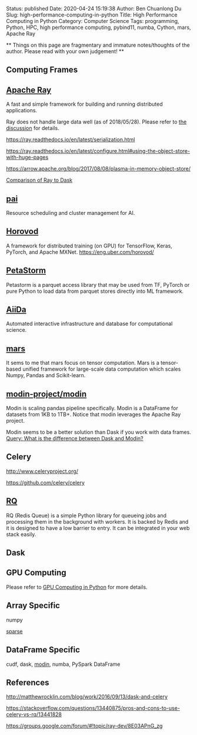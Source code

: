Status: published
Date: 2020-04-24 15:19:38
Author: Ben Chuanlong Du
Slug: high-performance-computing-in-python
Title: High Performance Computing in Python
Category: Computer Science
Tags: programming, Python, HPC, high performance computing, pybind11, numba, Cython, mars, Apache Ray

**
Things on this page are
fragmentary and immature notes/thoughts of the author.
Please read with your own judgement!
**

## Computing Frames

## [Apache Ray](https://github.com/ray-project/ray)

A fast and simple framework for building and running distributed applications.

Ray does not handle large data well (as of 2018/05/28).
Please refer to 
[the discussion](https://groups.google.com/forum/#!topic/ray-dev/8E03APnG_zg)
for details.

https://ray.readthedocs.io/en/latest/serialization.html

https://ray.readthedocs.io/en/latest/configure.html#using-the-object-store-with-huge-pages

https://arrow.apache.org/blog/2017/08/08/plasma-in-memory-object-store/

[Comparison of Ray to Dask](https://github.com/ray-project/ray/issues/642)

## [pai](https://github.com/microsoft/pai)
Resource scheduling and cluster management for AI.

## [Horovod](https://github.com/horovod/horovod)

A framework for distributed training (on GPU) 
for TensorFlow, Keras, PyTorch, and Apache MXNet. https://eng.uber.com/horovod/

## [PetaStorm](https://github.com/uber/petastorm)

Petastorm is a parquet access library 
that may be used from TF, PyTorch or pure Python
to load data from parquet stores directly into ML framework.

## [AiiDa](http://www.aiida.net/)

Automated interactive infrastructure and database for computational science.

## [mars](https://github.com/mars-project/mars)

It sems to me that mars focus on tensor computation.
Mars is a tensor-based unified framework for large-scale data computation which scales Numpy, Pandas and Scikit-learn. 

## [modin-project/modin](https://github.com/modin-project/modin)

Modin is scaling pandas pipeline specifically.
Modin is a DataFrame for datasets from 1KB to 1TB+.
Notice that modin leverages the Apache Ray project.

Modin seems to be a better solution than Dask if you work with data frames.
[Query: What is the difference between Dask and Modin?](https://github.com/modin-project/modin/issues/515)

## Celery

http://www.celeryproject.org/

https://github.com/celery/celery

## [RQ](http://python-rq.org/)

RQ (Redis Queue) is a simple Python library for queueing jobs 
and processing them in the background with workers. 
It is backed by Redis and it is designed to have a low barrier to entry. 
It can be integrated in your web stack easily.

## Dask

## GPU Computing

Please refer to 
[GPU Computing in Python](http://www.legendu.net/misc/gpu-computing-in-python)
for more details.

## Array Specific 

numpy

[sparse](https://github.com/pydata/sparse)

## DataFrame Specific

cudf, dask, 
[modin](https://github.com/modin-project/modin), numba, PySpark DataFrame

## References

http://matthewrocklin.com/blog/work/2016/09/13/dask-and-celery

https://stackoverflow.com/questions/13440875/pros-and-cons-to-use-celery-vs-rq/13441828

https://groups.google.com/forum/#!topic/ray-dev/8E03APnG_zg
